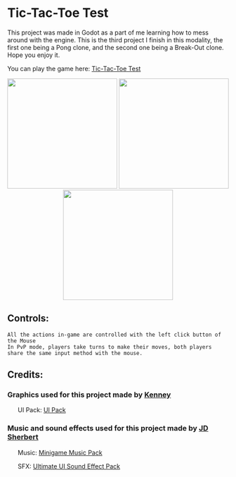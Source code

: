 # Tic-Tac-Toe Test

This project was made in Godot as a part of me learning how to mess around with the engine. This is the third project I finish in this modality, the first one being a Pong clone, and the second one being a Break-Out clone. Hope you enjoy it.

You can play the game here: <a href="https://matiashettich.itch.io/tic-tac-toe-minigame-test">Tic-Tac-Toe Test</a>

<p align="center">
  <img src="https://github.com/matias-hettich-castillo/TicTacToso/assets/7623785/fadd0d07-425e-4a5a-8503-361b3ea806bd" width="250" />
  <img src="https://github.com/matias-hettich-castillo/TicTacToso/assets/7623785/016618c1-b5b0-41f4-b395-9eb9e40d922b" width="250" />
  <img src="https://github.com/matias-hettich-castillo/TicTacToso/assets/7623785/e4358325-cda7-4e0d-a84a-0d2874870580" width="250" />
</p>

## Controls:

    All the actions in-game are controlled with the left click button of the Mouse
    In PvP mode, players take turns to make their moves, both players share the same input method with the mouse.

## Credits:

### Graphics used for this project made by <a href="https://www.kenney.nl/">Kenney</a>
<ul>UI Pack: <a href="https://www.kenney.nl/assets/ui-pack">UI Pack</a></ul>

### Music and sound effects used for this project made by <a href="https://jdsherbert.itch.io/">JD Sherbert</a>
<ul>Music: <a href="https://jdsherbert.itch.io/minigame-music-pack">Minigame Music Pack</a></ul>
<ul>SFX: <a href="https://jdsherbert.itch.io/ultimate-ui-sfx-pack">Ultimate UI Sound Effect Pack</a></ul>
